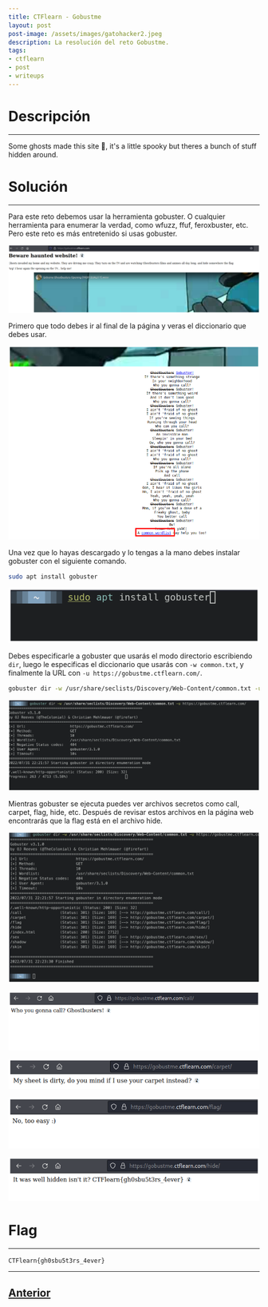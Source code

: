```yaml
---
title: CTFlearn - Gobustme
layout: post
post-image: /assets/images/gatohacker2.jpeg 
description: La resolución del reto Gobustme.
tags:
- ctflearn
- post
- writeups
---
```

# Descripción
---

Some ghosts made this site 👻, it's a little spooky but theres a bunch of stuff hidden around. 


# Solución
---

Para este reto debemos usar la herramienta gobuster. O cualquier herramienta para enumerar la verdad, como wfuzz, ffuf, feroxbuster, etc. Pero este reto es más entretenido si usas gobuster.

![](/assets/images/images-ctflearn/gobustme-1.png)

Primero que todo debes ir al final de la página y veras el diccionario que debes usar.

![](/assets/images/images-ctflearn/gobustme-3.png)

Una vez que lo hayas descargado y lo tengas a la mano debes instalar gobuster con el siguiente comando.

```bash
sudo apt install gobuster
```

![](/assets/images/images-ctflearn/gobustme-2.png)

Debes especificarle a gobuster que usarás el modo directorio escribiendo `dir`, luego le especificas el diccionario que usarás con `-w common.txt`, y finalmente la URL con `-u https://gobustme.ctflearn.com/`.

```bash
gobuster dir -w /usr/share/seclists/Discovery/Web-Content/common.txt -u https://gobustme.ctflearn.com/
```

![](/assets/images/images-ctflearn/gobustme-4.png)

Mientras gobuster se ejecuta puedes ver archivos secretos como call, carpet, flag, hide, etc. Después de revisar estos archivos en la página web encontrarás que la flag está en el archivo hide.

![](/assets/images/images-ctflearn/gobustme-9.png)

![](/assets/images/images-ctflearn/gobustme-5.png)

![](/assets/images/images-ctflearn/gobustme-6.png)

![](/assets/images/images-ctflearn/gobustme-7.png)

![](/assets/images/images-ctflearn/gobustme-8.png)


# Flag
---

`CTFlearn{gh0sbu5t3rs_4ever}`

---

## [Anterior](/blog/Inj3ction-Time)